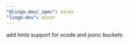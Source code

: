 ```yaml
---
"@lingo.dev/_spec": minor
"lingo.dev": minor
---
```


add hints support for xcode and jsonc buckets
